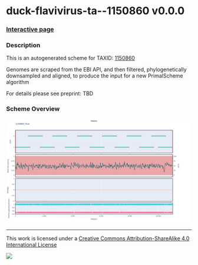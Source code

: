 # duck-flavivirus-ta--1150860 v0.0.0

### [Interactive page](https://chrisgkent.github.io/schemes/duck-flavivirus-ta--1150860-1000-v0.0.0)

### Description

This is an autogenerated scheme for TAXID: [1150860](https://www.ncbi.nlm.nih.gov/Taxonomy/Browser/wwwtax.cgi?mode=Info&id=1150860&lvl=3&lin=f&keep=1&srchmode=1&unlock)

Genomes are scraped from the EBI API, and then filtered, phylogenetically downsampled and aligned, to produce the input for a new PrimalScheme algorithm

For details please see preprint: TBD

### Scheme Overview

![Alt text](work/1150860_final.png '1150860_final.png')

------------------------------------------------------------------------

This work is licensed under a [Creative Commons Attribution-ShareAlike 4.0 International License](http://creativecommons.org/licenses/by-sa/4.0/) 

![](https://i.creativecommons.org/l/by-sa/4.0/88x31.png)